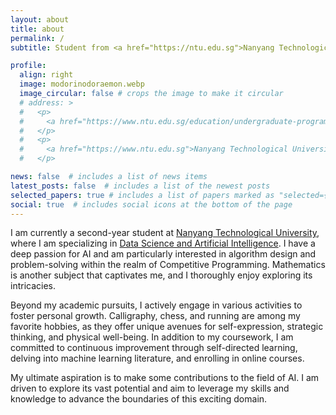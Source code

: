 ```yaml
---
layout: about
title: about
permalink: /
subtitle: Student from <a href="https://ntu.edu.sg">Nanyang Technological University</a>

profile:
  align: right
  image: modorinodoraemon.webp
  image_circular: false # crops the image to make it circular
  # address: >
  #   <p>
  #     <a href="https://www.ntu.edu.sg/education/undergraduate-programme/bachelor-of-science-in-data-science-artificial-intelligence">Data Science and Artificial Intelligence</a>
  #   </p>
  #   <p>
  #     <a href="https://www.ntu.edu.sg">Nanyang Technological University</a>
  #   </p>

news: false  # includes a list of news items
latest_posts: false  # includes a list of the newest posts
selected_papers: true # includes a list of papers marked as "selected={true}"
social: true  # includes social icons at the bottom of the page
---
```


I am currently a second-year student at [Nanyang Technological University](https://www.ntu.edu.sg/), where I am specializing in [Data Science and Artificial Intelligence](https://www.ntu.edu.sg/education/undergraduate-programme/bachelor-of-science-in-data-science-artificial-intelligence). I have a deep passion for AI and am particularly interested in algorithm design and problem-solving within the realm of Competitive Programming. Mathematics is another subject that captivates me, and I thoroughly enjoy exploring its intricacies.

Beyond my academic pursuits, I actively engage in various activities to foster personal growth. Calligraphy, chess, and running are among my favorite hobbies, as they offer unique avenues for self-expression, strategic thinking, and physical well-being. In addition to my coursework, I am committed to continuous improvement through self-directed learning, delving into machine learning literature, and enrolling in online courses.

My ultimate aspiration is to make some contributions to the field of AI. I am driven to explore its vast potential and aim to leverage my skills and knowledge to advance the boundaries of this exciting domain.

<!-- Write your biography here. Tell the world about yourself. Link to your favorite [subreddit](http://reddit.com). You can put a picture in, too. The code is already in, just name your picture `prof_pic.jpg` and put it in the `img/` folder.

Put your address / P.O. box / other info right below your picture. You can also disable any of these elements by editing `profile` property of the YAML header of your `_pages/about.md`. Edit `_bibliography/papers.bib` and Jekyll will render your [publications page](/al-folio/publications/) automatically.

Link to your social media connections, too. This theme is set up to use [Font Awesome icons](http://fortawesome.github.io/Font-Awesome/) and [Academicons](https://jpswalsh.github.io/academicons/), like the ones below. Add your Facebook, Twitter, LinkedIn, Google Scholar, or just disable all of them. -->
